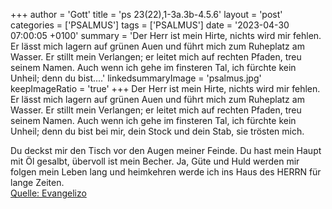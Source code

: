 +++
author = 'Gott'
title = 'ps 23(22),1-3a.3b-4.5.6'
layout = 'post'
categories = ['PSALMUS']
tags = ['PSALMUS']
date = '2023-04-30 07:00:05 +0100'
summary = 'Der Herr ist mein Hirte, nichts wird mir fehlen. Er lässt mich lagern auf grünen Auen und führt mich zum Ruheplatz am Wasser. Er stillt mein Verlangen; er leitet mich auf rechten Pfaden, treu seinem Namen. Auch wenn ich gehe im finsteren Tal, ich fürchte kein Unheil; denn du bist....'
linkedsummaryImage = 'psalmus.jpg'
keepImageRatio = 'true'
+++
Der Herr ist mein Hirte, nichts wird mir fehlen.
Er lässt mich lagern auf grünen Auen und führt mich zum Ruheplatz am Wasser.
Er stillt mein Verlangen;
er leitet mich auf rechten Pfaden, treu seinem Namen.
Auch wenn ich gehe im finsteren Tal, ich fürchte kein Unheil; denn du bist bei mir, dein Stock und dein Stab, sie trösten mich.<!--more--> 

Du deckst mir den Tisch vor den Augen meiner Feinde. Du hast mein Haupt mit Öl gesalbt, übervoll ist mein Becher. 
Ja, Güte und Huld werden mir folgen mein Leben lang und heimkehren werde ich ins Haus des HERRN für lange Zeiten.<br> [Quelle: Evangelizo](https://evangeliumtagfuertag.org/DE/gospel)